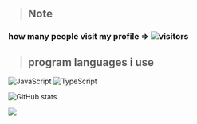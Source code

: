 
> ## **Note**
### how many people visit my profile => ![visitors](https://komarev.com/ghpvc/?username=euvii&style=flat&color=111111&label=visitors)


> ## **program languages i use**

![JavaScript](https://img.shields.io/badge/-JavaScript-E3E3E3?style=flat&logo=javascript&logoColor=e7d61c)
![TypeScript](https://img.shields.io/badge/-TypeScript-E3E3E3?style=flat&logo=typescript&logoColor=0074c2)

![GitHub stats](https://github-readme-stats.vercel.app/api?username=euvii&show_icons=fales&theme=dark)

<img src="https://discord.c99.nl/widget/theme-4/702848671540314133.png">
